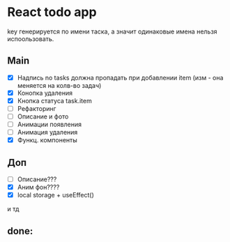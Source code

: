 <h1>React todo app</h1>

key генерируется по имени таска, а значит одинаковые имена нельзя испоользовать.

<h2>Main</h2>

- [x] Надпись no tasks должна пропадать при добавлении item (изм - она меняется на колв-во задач)
- [x] Конопка удаления
- [x] Кнопка статуса task.item
- [ ] Рефакторинг
- [ ] Описание и фото
- [ ] Анимации появления
- [ ] Анимация удаления
- [x] Функц. компоненты

<h2>Доп</h2>

- [ ] Описание???
- [x] Аним фон????
- [x] local storage + useEffect()

и тд

<h2>done:</h2>





